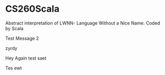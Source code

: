 # CS260Scala
Abstract interpretation of LWNN- Language Without a Nice Name. Coded by Scala

Test Message
2

zyrdy

Hey
Again
test
saet

Tes
ewt
